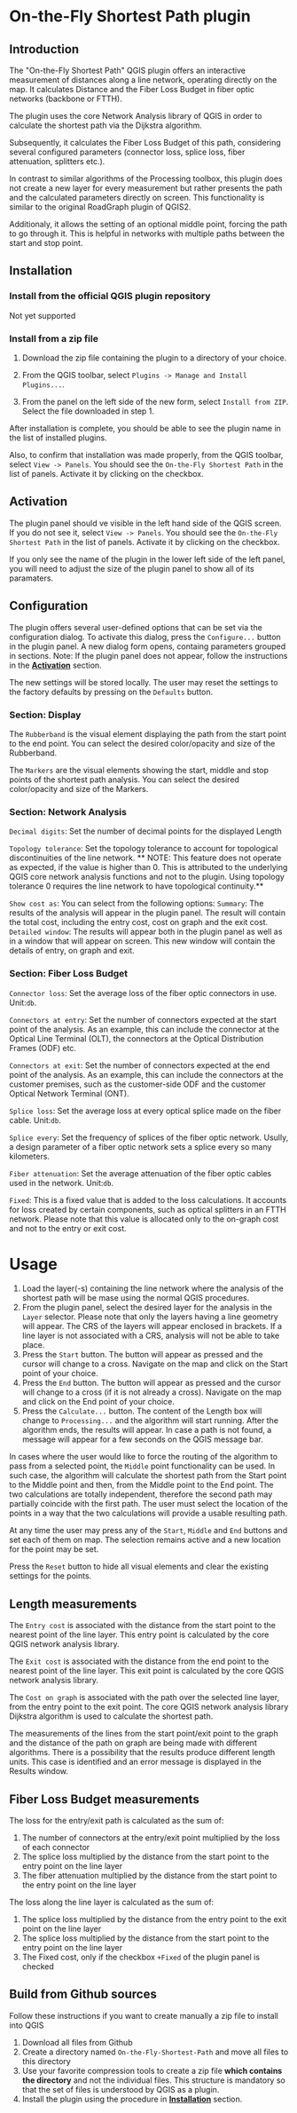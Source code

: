# On-the-Fly Shortest Path plugin

## Introduction
The "On-the-Fly Shortest Path" QGIS plugin offers an interactive measurement of distances along a line network, operating directly on the map. It calculates Distance and the Fiber Loss Budget in fiber optic networks (backbone or FTTH). 

The plugin uses the core Network Analysis library of QGIS in order to calculate the shortest path via the Dijkstra algorithm. 

Subsequently, it calculates the Fiber Loss Budget of this path, considering several configured parameters (connector loss, splice loss, fiber attenuation, splitters etc.). 

In contrast to similar algorithms of the Processing toolbox, this plugin does not create a new layer for every measurement but rather presents the path and the calculated parameters directly on screen. This functionality is similar to the original RoadGraph plugin of QGIS2. 

Additionaly, it allows the setting of an optional middle point, forcing the path to go through it. This is helpful in networks with multiple paths between the start and stop point. 

## Installation

### Install from the official QGIS plugin repository
Not yet supported

### Install from a zip file

1. Download the zip file containing the plugin to a directory of your choice.

2. From the QGIS toolbar, select `Plugins -> Manage and Install Plugins...`. 

3. From the panel on the left side of the new form, select `Install from ZIP`. Select the file downloaded in step 1.

After installation is complete, you should be able to see the plugin name in the list of installed plugins. 

Also, to confirm that installation was made properly, from the QGIS toolbar, select `View -> Panels`. You should see the `On-the-Fly Shortest Path` in the list of panels. Activate it by clicking on the checkbox. 


## Activation

The plugin panel should ve visible in the left hand side of the QGIS screen. If you do not see it, select `View -> Panels`. You should see the `On-the-Fly Shortest Path` in the list of panels. Activate it by clicking on the checkbox. 

If you only see the name of the plugin in the lower left side of the left panel, you will need to adjust the size of the plugin panel to show all of its paramaters.

## Configuration

The plugin offers several user-defined options that can be set via the configuration dialog. To activate this dialog, press the `Configure...` button in the plugin panel. A new dialog form opens, containg parameters grouped in sections. Note: If the plugin panel does not appear, follow the instructions in the **[Activation](#Activation)** section.

The new settings will be stored locally. The user may reset the settings to the factory defaults by pressing on the `Defaults` button.

### Section: Display

The `Rubberband` is the visual element displaying the path from the start point to the end point. You can select the desired color/opacity and size of the Rubberband. 

The `Markers` are the visual elements showing the start, middle and stop points of the shortest path analysis. You can select the desired color/opacity and size of the Markers.


### Section: Network Analysis

`Decimal digits`: Set the number of decimal points for the displayed Length

`Topology tolerance`: Set the topology tolerance to account for topological discontinuities of the line network. ** NOTE: This feature does not operate as expected, if the value is higher than 0. This is attributed to the underlying QGIS core network analysis functions and not to the plugin. Using topology tolerance 0 requires the line network to have topological continuity.**

`Show cost as`: You can select from the following options:
   `Summary`: The results of the analysis will appear in the plugin panel. The result will contain the total cost, including the entry cost, cost on graph and the exit cost.
    `Detailed window`: The results will appear both in the plugin panel as well as in a window that will appear on screen. This new window will contain the details of entry, on graph and exit.
    
    

### Section: Fiber Loss Budget

`Connector loss`: Set the average loss of the fiber optic connectors in use. Unit:`db`.

`Connectors at entry`: Set the number of connectors expected at the start point of the analysis. As an example, this can include the connector at the Optical Line Terminal (OLT), the connectors at the Optical Distribution Frames (ODF) etc.

`Connectors at exit`: Set the number of connectors expected at the end point of the analysis. As an example, this can include the connectors at the customer premises, such as the customer-side ODF and the customer Optical Network Terminal (ONT).

`Splice loss`: Set the average loss at every optical splice made on the fiber cable. Unit:`db`.

`Splice every`: Set the frequency of splices of the fiber optic network. Usully, a design parameter of a fiber optic network sets a splice every so many kilometers.

`Fiber attenuation`: Set the average attenuation of the fiber optic cables used in the network. Unit:`db`.

`Fixed`: This is a fixed value that is added to the loss calculations. It accounts for loss created by certain components, such as optical splitters in an FTTH network. Please note that this value is allocated only to the on-graph cost and not to the entry or exit cost.

# Usage
 

1. Load the layer(-s) containing the line network where the analysis of the shortest path will be mase using the normal QGIS procedures.
2. From the plugin panel, select the desired layer for the analysis in the `Layer` selector. Please note that only the layers having a line geometry will appear. The CRS of the layers will appear enclosed in brackets. If a line layer is not associated with a CRS, analysis will not be able to take place.
3. Press the `Start` button. The button will appear as pressed and the cursor will change to a cross. Navigate on the map and click on the Start point of your choice. 
4. Press the `End` button. The button will appear as pressed and the cursor will change to a cross (if it is not already a cross). Navigate on the map and click on the End point of your choice. 
5. Press the `Calculate...` button. The content of the Length box will change to `Processing...` and the algorithm will start running. After the algorithm ends, the results will appear. In case a path is not found, a message will appear for a few seconds on the QGIS message bar.

In cases where the user would like to force the routing of the algorithm to pass from a selected point, the `Middle` point functionality can be used. In such case, the algorithm will calculate the shortest path from the Start point to the Middle point and then, from the Middle point to the End point. The two calculations are totally independent, therefore the second path may partially coincide with the first path. The user must select the location of the points in a way that the two calculations will provide a usable resulting path.

At any time the user may press any of the `Start`, `Middle` and `End` buttons and set each of them on map. The selection remains active and a new location for the point may be set.

Press the `Reset` button to hide all visual elements and clear the existing settings for the points.

   
## Length measurements

The `Entry cost` is associated with the distance from the start point to the nearest point of the line layer. This entry point is calculated by the core QGIS network analysis library.

The `Exit cost` is associated with the distance from the end point to the nearest point of the line layer. This exit point is calculated by the core QGIS network analysis library.

The `Cost on graph` is associated with the path over the selected line layer, from the entry point to the exit point. The core QGIS network analysis library Dijkstra algorithm is used to calculate the shortest path.

The measurements of the lines from the start point/exit point to the graph and the distance of the path on graph are being made with different algorithms. There is a possibility that the results produce different length units. This case is identified and an error message is displayed in the Results window.

## Fiber Loss Budget measurements

The loss for the entry/exit path is calculated as the sum of:
1. The number of connectors at the entry/exit point multiplied by the loss of each connector
2. The splice loss multiplied by the distance from the start point to the entry point on the line layer
3. The fiber attenuation multiplied by the distance from the start point to the entry point on the line layer
  
The loss along the line layer is calculated as the sum of:
1. The splice loss multiplied by the distance from the entry point to the exit point on the line layer
2. The splice loss multiplied by the distance from the start point to the entry point on the line layer
3. The Fixed cost, only if the checkbox `+Fixed` of the plugin panel is checked

## Build from Github sources

Follow these instructions if you want to create manually a zip file to install into QGIS

1. Download all files from Github
2. Create a directory named `On-the-Fly-Shortest-Path` and move all files to this directory
3. Use your favorite compression tools to create a zip file **which contains the directory** and not the individual files. This structure is mandatory so that the set of files is understood by QGIS as a plugin.
4. Install the plugin using the procedure in **[Installation](#Installation)** section. 
